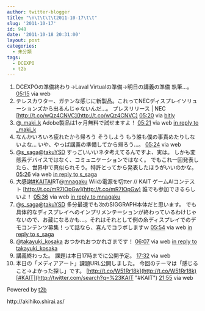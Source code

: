 ```yaml
---
author: twitter-blogger
title: "\n\t\t\t\t2011-10-17\t\t"
slug: '2011-10-17'
id: 948
date: '2011-10-18 20:31:00'
layout: post
categories:
  - 未分類
tags:
  - DCEXPO
  - t2b
---
```


<div xmlns:georss="http://www.georss.org/georss">

1.  <span><span>DCEXPOの準備終わり→Laval Virtualの準備→明日の講義の準備 執筆…。</span> <span>[<span>05:15</span>](http://twitter.com/o_ob/status/125968113849204736) <span>via web</span></span></span>
2.  <span><span>テレスカウター、ガテンな感じに新製品。これってNECディスプレイソリューションズから出るんじゃないんだ…。 プレスリリース | NEC [http://t.co/wQz4CNVC](http://t.co/wQz4CNVC)</span> <span>[<span>05:20</span>](http://twitter.com/o_ob/status/125969476033331200) <span>via [bitly](http://bit.ly)</span></span></span>
3.  <span><span>@[_maki_k](http://twitter.com/_maki_k "_maki_k") Adobe製品は1ヶ月無料で試せますよ！</span> <span>[<span>05:21</span>](http://twitter.com/o_ob/status/125969818963820544) <span>via web</span> [in reply to _maki_k](http://twitter.com/_maki_k/status/125915330861207552)</span></span>
4.  <span><span>なんかいろいろ疲れたから帰ろう そうしよう もう誰も僕の事責めたりしないよな… いや、やっぱ講義の準備してから帰ろう…。</span> <span>[<span>05:24</span>](http://twitter.com/o_ob/status/125970456506404865) <span>via web</span></span></span>
5.  <span><span>@[s_saga](http://twitter.com/s_saga "s_saga")@[takuYSD](http://twitter.com/takuYSD "takuYSD") すっごいいいネタ考えてるんですよ、実は。 しかも変態系デバイスではなく、コミュニケーションではなく。 でもこれ一回発表したら、世界中で真似られそう。特許とってから発表したほうがいいのかな。</span> <span>[<span>05:26</span>](http://twitter.com/o_ob/status/125970871520202752) <span>via web</span> [in reply to s_saga](http://twitter.com/s_saga/status/125970443315314688)</span></span>
6.  <span><span>大感謝[#KAITAI](http://twitter.com/search?q=%23KAITAI "#KAITAI")RT@[mnagaku](http://twitter.com/mnagaku "mnagaku") Wiiの電源を切tter // KAIT ゲームAIコンテスト [http://t.co/mR7IOpGw](http://t.co/mR7IOpGw) 誰でも参加できるらしいよ！</span> <span>[<span>05:36</span>](http://twitter.com/o_ob/status/125973389847429120) <span>via web</span> [in reply to mnagaku](http://twitter.com/mnagaku/status/125973115116339201)</span></span>
7.  <span><span>@[s_saga](http://twitter.com/s_saga "s_saga")@[takuYSD](http://twitter.com/takuYSD "takuYSD") 多分最速でも次のSIGGRAPH本体だと思います。 でも具体的なディスプレイへのインプリメンテーションが終わっているわけじゃないので、お蔵になるかも…。それはそれとして例の糸ディスプレイでのデモコンテンツ募集！って話なら、喜んでコラボしますｗ</span> <span>[<span>05:54</span>](http://twitter.com/o_ob/status/125978001174302720) <span>via web</span> [in reply to s_saga](http://twitter.com/s_saga/status/125975680256180224)</span></span>
8.  <span><span>@[takayuki_kosaka](http://twitter.com/takayuki_kosaka "takayuki_kosaka") おつかれおつかれさまです！</span> <span>[<span>06:07</span>](http://twitter.com/o_ob/status/125981201172406272) <span>via web</span> [in reply to takayuki_kosaka](http://twitter.com/takayuki_kosaka/status/125980665614307329)</span></span>
9.  <span><span>講義終わった。 課題は本日17時までに公開予定。</span> <span>[<span>17:32</span>](http://twitter.com/o_ob/status/126153670994829312) <span>via web</span></span></span>
10.  <span><span>本日の「メディアアート」課題URL公開しました。 今回のテーマは「感じること→よかった探し」です。 [http://t.co/W51Rr18k](http://t.co/W51Rr18k)[#KAIT](http://twitter.com/search?q=%23KAIT "#KAIT")</span> <span>[<span>21:55</span>](http://twitter.com/o_ob/status/126219942285684736) <span>via web</span></span></span>

</div>

Powered by [t2b](http://t2b.utilz.jp/)

<div>http://akihiko.shirai.as/</div>